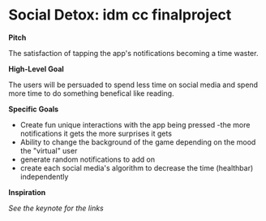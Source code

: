 # Social Detox: idm cc finalproject

**Pitch**

The satisfaction of tapping the app's notifications becoming a time waster.

**High-Level Goal**

The users will be persuaded to spend less time on social media and spend more time to do something benefical like reading.

**Specific Goals**
- Create fun unique interactions with the app being pressed 
-the more notifications it gets the more surprises it gets
- Ability to change the background of the game depending on the mood the "virtual" user
- generate random notifications to add on
- create each social media's algorithm to decrease the time (healthbar) independently

**Inspiration**

*See the keynote for the links*

